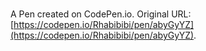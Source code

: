 # 

A Pen created on CodePen.io. Original URL: [https://codepen.io/Rhabibibi/pen/abyGyYZ](https://codepen.io/Rhabibibi/pen/abyGyYZ).


